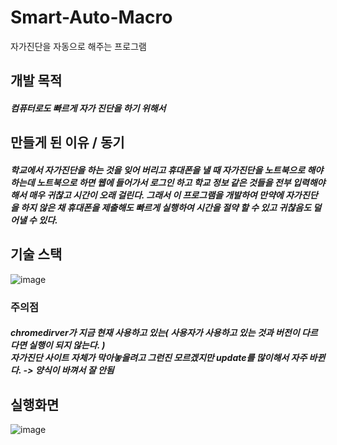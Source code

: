 # Smart-Auto-Macro
자가진단을 자동으로 해주는 프로그램

## 개발 목적
##### 컴퓨터로도 빠르게 자가 진단을 하기 위해서 
## 만들게 된 이유 / 동기
##### 학교에서 자가진단을 하는 것을 잊어 버리고 휴대폰을 낼 때 자가진단을 노트북으로 해야하는데 노트북으로 하면 웹에 들어가서 로그인 하고 학교 정보 같은 것들을 전부 입력해야해서 매우 귀찮고 시간이 오래 걸린다. 그래서 이 프로그램을 개발하여 만약에 자가진단을 하지 않은 채 휴대폰을 제출해도 빠르게 실행하여 시간을 절약 할 수 있고 귀찮음도 덜어낼 수 있다.

## 기술 스택
![image](https://user-images.githubusercontent.com/80656700/177704358-f1f642e7-3af4-4361-a8c6-0e9775c88e29.png)

### 주의점
##### chromedirver가 지금 현재 사용하고 있는( 사용자가 사용하고 있는 것과 버전이 다르다면 실행이 되지 않는다. )<br>자가진단 사이트 자체가 막아놓을려고 그런진 모르겠지만 update를 많이해서 자주 바뀐다. -> 양식이 바껴서 잘 안됨 

## 실행화면 
![image](https://user-images.githubusercontent.com/80656700/177703893-eafcecf9-a7f6-4e21-9322-8fe5c99cbe34.png)
